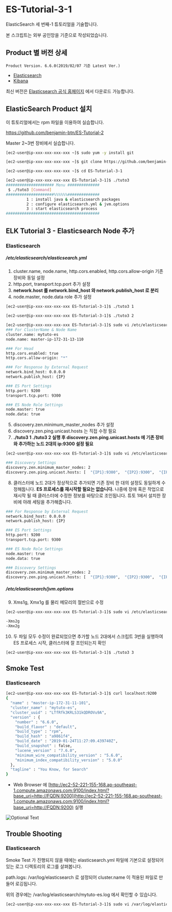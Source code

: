# ES-Tutorial-3-1

ElasticSearch 세 번째-1 튜토리얼을 기술합니다.

본 스크립트는 외부 공인망을 기준으로 작성되었습니다.

## Product 별 버전 상세
```
Product Version. 6.6.0(2019/02/07 기준 Latest Ver.)
```
* [Elasticsearch](https://artifacts.elastic.co/downloads/elasticsearch/elasticsearch-6.6.0.rpm)
* [Kibana](https://artifacts.elastic.co/downloads/kibana/kibana-6.6.0-x86_64.rpm)

최신 버전은 [Elasticsearch 공식 홈페이지](https://www.elastic.co/downloads) 에서 다운로드 가능합니다.

## ElasticSearch Product 설치

이 튜토리얼에서는 rpm 파일을 이용하여 실습합니다.

https://github.com/benjamin-btn/ES-Tutorial-2

Master 2~3번 장비에서 실습합니다.

```bash
[ec2-user@ip-xxx-xxx-xxx-xxx ~]$ sudo yum -y install git

[ec2-user@ip-xxx-xxx-xxx-xxx ~]$ git clone https://github.com/benjamin-btn/ES-Tutorial-3-1.git

[ec2-user@ip-xxx-xxx-xxx-xxx ~]$ cd ES-Tutorial-3-1

[ec2-user@ip-xxx-xxx-xxx-xxx ES-Tutorial-3-1]$ ./tuto3
##################### Menu ##############
 $ ./tuto3 [Command]
#####################%%%%%%##############
         1 : install java & elasticsearch packages
         2 : configure elasticsearch.yml & jvm.options
         3 : start elasticsearch process
#########################################

```

## ELK Tutorial 3 - Elasticsearch Node 추가

### Elasticsearch
##### /etc/elasticsearch/elasticsearch.yml

1) cluster.name, node.name, http.cors.enabled, http.cors.allow-origin 기존장비와 동일 설정
2) http.port, transport.tcp.port 추가 설정
3) **network.host 를 network.bind_host 와 network.publish_host 로 분리**
4) node.master, node.data role 추가 설정

```bash
[ec2-user@ip-xxx-xxx-xxx-xxx ES-Tutorial-3-1]$ ./tuto3 1

[ec2-user@ip-xxx-xxx-xxx-xxx ES-Tutorial-3-1]$ ./tuto3 2

[ec2-user@ip-xxx-xxx-xxx-xxx ES-Tutorial-3-1]$ sudo vi /etc/elasticsearch/elasticsearch.yml
### For ClusterName & Node Name
cluster.name: mytuto-es
node.name: master-ip-172-31-13-110

### For Head
http.cors.enabled: true
http.cors.allow-origin: "*"

### For Response by External Request
network.bind_host: 0.0.0.0
network.publish_host: {IP}

### ES Port Settings
http.port: 9200
transport.tcp.port: 9300

### ES Node Role Settings
node.master: true
node.data: true

```

5) discovery.zen.minimum_master_nodes 추가 설정
6) discovery.zen.ping.unicast.hosts 는 직접 수정 필요
7) **./tuto3 1 ./tuto3 2 실행 후 discovery.zen.ping.unicast.hosts 에 기존 장비와 추가하는 노드 2대의 ip:9300 설정 필요**

```bash
[ec2-user@ip-xxx-xxx-xxx-xxx ES-Tutorial-3-1]$ sudo vi /etc/elasticsearch/elasticsearch.yml

### Discovery Settings
discovery.zen.minimum_master_nodes: 2
discovery.zen.ping.unicast.hosts: [  "{IP1}:9300",  "{IP2}:9300",  "{IP3}:9300",  ]

```

8) 클러스터에 노드 2대가 정상적으로 추가되면 기존 장비 한 대의 설정도 동일하게 수정해둡니다. **ES 프로세스를 재시작할 필요는 없습니다.** 나중에 장애 혹은 작업으로 재시작 될 때 클러스터에 수정한 정보를 바탕으로 조인됩니다. 튜토 1에서 설치한 장비에 아래 세팅을 추가해줍니다.

```bash
### For Response by External Request
network.bind_host: 0.0.0.0
network.publish_host: {IP}

### ES Port Settings
http.port: 9200
transport.tcp.port: 9300

### ES Node Role Settings
node.master: true
node.data: true

### Discovery Settings
discovery.zen.minimum_master_nodes: 2
discovery.zen.ping.unicast.hosts: [  "{IP1}:9300",  "{IP2}:9300",  "{IP3}:9300",  ]

```

##### /etc/elasticsearch/jvm.options
9) Xms1g, Xmx1g 를 물리 메모리의 절반으로 수정

```bash
[ec2-user@ip-xxx-xxx-xxx-xxx ES-Tutorial-3-1]$ sudo vi /etc/elasticsearch/jvm.options

-Xms2g
-Xmx2g

```

10) 두 파일 모두 수정이 완료되었으면 추가할 노드 2대에서 스크립트 3번을 실행하여 ES 프로세스 시작, 클러스터에 잘 조인되는지 확인

```bash
[ec2-user@ip-xxx-xxx-xxx-xxx ES-Tutorial-3-1]$ ./tuto3 3

```

## Smoke Test

### Elasticsearch

```bash
[ec2-user@ip-xxx-xxx-xxx-xxx ES-Tutorial-3-1]$ curl localhost:9200
{
  "name" : "master-ip-172-31-11-101",
  "cluster_name" : "mytuto-es",
  "cluster_uuid" : "LTfRfk3KRLS31kQDROVu9A",
  "version" : {
    "number" : "6.6.0",
    "build_flavor" : "default",
    "build_type" : "rpm",
    "build_hash" : "a9861f4",
    "build_date" : "2019-01-24T11:27:09.439740Z",
    "build_snapshot" : false,
    "lucene_version" : "7.6.0",
    "minimum_wire_compatibility_version" : "5.6.0",
    "minimum_index_compatibility_version" : "5.0.0"
  },
  "tagline" : "You Know, for Search"
}

```

* Web Browser 에 [http://ec2-52-221-155-168.ap-southeast-1.compute.amazonaws.com:9100/index.html?base_uri=http://FQDN:9200](http://ec2-52-221-155-168.ap-southeast-1.compute.amazonaws.com:9100/index.html?base_uri=http://FQDN:9200) 실행

![Optional Text](image/es-head.png)

## Trouble Shooting

### Elasticsearch
Smoke Test 가 진행되지 않을 때에는 elasticsearch.yml 파일에 기본으로 설정되어있는 로그 디렉토리의 로그를 살펴봅니다.

path.logs: /var/log/elasticsearch 로 설정되어 cluster.name 이 적용된 파일로 만들어 로깅됩니다.

위의 경우에는 /var/log/elasticsearch/mytuto-es.log 에서 확인할 수 있습니다.

```bash
[ec2-user@ip-xxx-xxx-xxx-xxx ES-Tutorial-3-1]$ sudo vi /var/log/elasticsearch/mytuto-es.log
```

